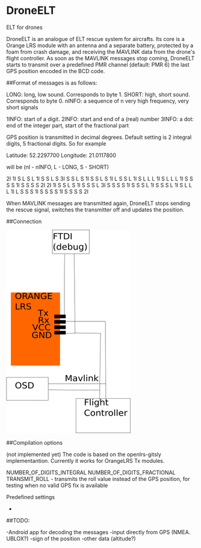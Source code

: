# DroneELT
ELT for drones

DroneELT is an analogue of ELT rescue system for aircrafts. Its core is a Orange LRS module with an antenna and a separate battery, protected by a foam from crash damage, and receiving the MAVLINK data from the drone's flight controller. As soon as the MAVLINK messages stop coming, DroneELT starts to transmit over a predefined PMR channel (default: PMR 6) the last GPS position encoded in the BCD code.

##Format of messages is as follows:

LONG: long, low sound. Corresponds to byte 1.
SHORT: high, short sound. Corresponds to byte 0.
nINFO: a sequence of n very high frequency, very short signals 

1INFO: start of a digit.
2INFO: start and end of a (real) number
3INFO: a dot: end of the integer part, start of the fractional part

GPS position is transmitted in decimal degrees. Default setting is 2 integral digits, 5 fractional digits. So for example

Latitude: 52.2297700
Longitude: 21.0117800

will be
(nI - nINFO, L - LONG, S - SHORT)

 2I 1I S L S L 1I S S L S 3I S S L S 1I S S L S 1I L S S L 1I S L L L 1I S L L L 1I S S S S 1I S S S S 2I
 2I 1I S S L S 1I S S S L 3I S S S S 1I S S S L 1I S S S L 1I S L L L 1I L S S S 1I S S S S 1I S S S S 2I

When MAVLINK messages are transmitted again, DroneELT stops sending the rescue signal, switches the transmitter off and updates the position.
 

##Connection

![](https://github.com/maciek252/DroneELT/blob/master/img/DroneELT.svg.png)

##Compilation options

(not implemented yet)
The code is based on the openlrs-gitsly implementantion. Currently it works for OrangeLRS Tx modules.

NUMBER_OF_DIGITS_INTEGRAL 
NUMBER_OF_DIGITS_FRACTIONAL
TRANSMIT_ROLL - transmits the roll value instead of the GPS position, for testing when no valid GPS fix is available

Predefined settings

-

##TODO:

-Android app for decoding the messages
-input directly from GPS (NMEA. UBLOX?)
-sign of the position 
-other data (altitude?)